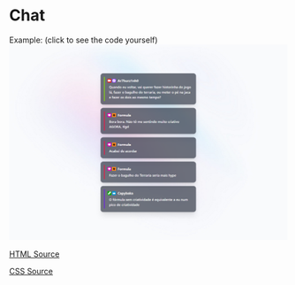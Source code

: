 # Chat

Example: (click to see the code yourself)
<a href="https://raw.githubusercontent.com/Ar7hurz1nh0/livestream/master/chat/example.html" target="_blank" rel="noopener noreferrer">
  <img src="https://raw.githubusercontent.com/Ar7hurz1nh0/livestream/master/chat/__readme_imgs/example.png">
</a>

[HTML Source](https://raw.githubusercontent.com/Ar7hurz1nh0/livestream/master/chat/index.html)

[CSS Source](https://raw.githubusercontent.com/Ar7hurz1nh0/livestream/master/chat/index.css)